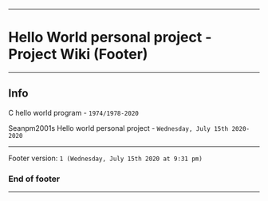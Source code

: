 
***

# Hello World personal project - Project Wiki (Footer)

***

## Info

C hello world program - `1974/1978-2020`

Seanpm2001s Hello world personal project - `Wednesday, July 15th 2020-2020`

***

Footer version: `1 (Wednesday, July 15th 2020 at 9:31 pm)`

### End of footer

***
